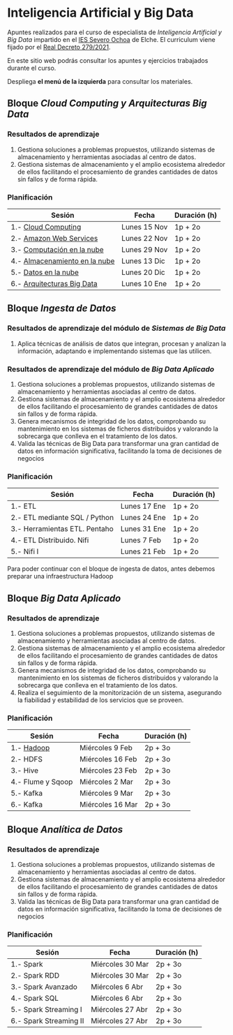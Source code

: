 # Inteligencia Artificial y Big Data

Apuntes realizados para el curso de especialista de *Inteligencia Artificial y Big Data* impartido en el [IES Severo Ochoa](https://portal.edu.gva.es/03013224) de Elche. El curriculum viene fijado por el [Real Decreto 279/2021](https://www.boe.es/eli/es/rd/2021/04/20/279/dof/spa/pdf).

En este sitio web podrás consultar los apuntes y ejercicios trabajados durante el curso.

Despliega **el menú de la izquierda** para consultar los materiales.

## Bloque *Cloud Computing y Arquitecturas Big Data*

### Resultados de aprendizaje

1. Gestiona soluciones a problemas propuestos, utilizando sistemas de almacenamiento y herramientas asociadas al centro de datos.
2. Gestiona sistemas de almacenamiento y el amplio ecosistema alrededor de ellos facilitando el procesamiento de grandes cantidades de datos sin fallos y de forma rápida.

### Planificación


| Sesión                                                        | Fecha         | Duración (h) |
| ---------                                                     | -----         | --------- |
| 1.- [Cloud Computing](apuntes/nube01.md)      | Lunes 15 Nov   | 1p + 2o   |
| 2.- [Amazon Web Services](apuntes/nube02aws.md)          | Lunes 22 Nov  | 1p + 2o   |
| 3.- [Computación en la nube](apuntes/nube03computacion.md)       | Lunes 29 Nov  | 1p + 2o   |
| 4.- [Almacenamiento en la nube](apuntes/nube04almacenamiento.md)          | Lunes 13 Dic  | 1p + 2o   |
| 5.- [Datos en la nube](apuntes/nube05datos.md)        | Lunes 20 Dic  | 1p + 2o   |
| 6.- [Arquitecturas Big Data](apuntes/arquitecturas01.md)                | Lunes 10 Ene  | 1p + 2o   |

## Bloque *Ingesta de Datos*

### Resultados de aprendizaje del módulo de *Sistemas de Big Data*

1. Aplica técnicas de análisis de datos que integran, procesan y analizan la información, adaptando e implementando sistemas que las utilicen.

### Resultados de aprendizaje del módulo de *Big Data Aplicado*

1. Gestiona soluciones a problemas propuestos, utilizando sistemas de almacenamiento y herramientas asociadas al centro de datos.
2. Gestiona sistemas de almacenamiento y el amplio ecosistema alrededor de ellos facilitando el procesamiento de grandes cantidades de datos sin fallos y de forma rápida.
3. Genera mecanismos de integridad de los datos, comprobando su mantenimiento en los sistemas de ficheros distribuidos y valorando la sobrecarga que conlleva en el tratamiento de los datos.
5. Valida las técnicas de Big Data para transformar una gran cantidad de datos en información significativa, facilitando la toma de decisiones de negocios

### Planificación

| Sesión                | Fecha         | Duración (h) |
| ---------             | -----         | --------- |
| 1.- ETL                        | Lunes 17 Ene   | 1p + 2o   |
| 2.- ETL mediante SQL / Python  | Lunes 24 Ene   | 1p + 2o   |
| 3.- Herramientas ETL. Pentaho  | Lunes 31 Ene   | 1p + 2o   |
| 4.- ETL Distribuido. Nifi      | Lunes 7 Feb    | 1p + 2o   |
| 5.- Nifi I                     | Lunes 21 Feb   | 1p + 2o   |

Para poder continuar con el bloque de ingesta de datos, antes debemos preparar una infraestructura Hadoop

## Bloque *Big Data Aplicado*

### Resultados de aprendizaje

1. Gestiona soluciones a problemas propuestos, utilizando sistemas de almacenamiento y herramientas asociadas al centro de datos.
2. Gestiona sistemas de almacenamiento y el amplio ecosistema alrededor de ellos facilitando el procesamiento de grandes cantidades de datos sin fallos y de forma rápida.
3. Genera mecanismos de integridad de los datos, comprobando su mantenimiento en los  sistemas de ficheros distribuidos y valorando la sobrecarga que conlleva en el tratamiento de los datos.
4.  Realiza el seguimiento de la monitorización de un sistema, asegurando la fiabilidad y estabilidad de los servicios que se proveen.

### Planificación

| Sesión            | Fecha               | Duración (h) |
| ---------         | -----               | --------- |
| 1.- [Hadoop](apuntes/bdaplicado01hadoop.md)        | Miércoles 9 Feb     | 2p + 3o   |
| 2.- HDFS          | Miércoles 16 Feb    | 2p + 3o   |
| 3.- Hive          | Miércoles 23 Feb    | 2p + 3o   |
| 4.- Flume y Sqoop | Miércoles 2 Mar     | 2p + 3o   |
| 5.- Kafka         | Miércoles 9 Mar     | 2p + 3o   |
| 6.- Kafka         | Miércoles 16 Mar    | 2p + 3o   |

## Bloque *Analítica de Datos*

### Resultados de aprendizaje

1. Gestiona soluciones a problemas propuestos, utilizando sistemas de almacenamiento y herramientas asociadas al centro de datos.
2. Gestiona sistemas de almacenamiento y el amplio ecosistema alrededor de ellos facilitando el procesamiento de grandes cantidades de datos sin fallos y de forma rápida.
5. Valida las técnicas de Big Data para transformar una gran cantidad de datos en información significativa, facilitando la toma de decisiones de negocios

### Planificación

| Sesión                      | Fecha              | Duración (h) |
| ---------                   | -----              | --------- |
| 1.- Spark                   | Miércoles 30 Mar   | 2p + 3o   |
| 2.- Spark RDD               | Miércoles 30 Mar   | 2p + 3o   |
| 3.- Spark Avanzado          | Miércoles 6 Abr    | 2p + 3o   |
| 4.- Spark SQL               | Miércoles 6 Abr    | 2p + 3o   |
| 5.- Spark Streaming I       | Miércoles 27 Abr   | 2p + 3o   |
| 6.- Spark Streaming II      | Miércoles 27 Abr   | 2p + 3o   |
